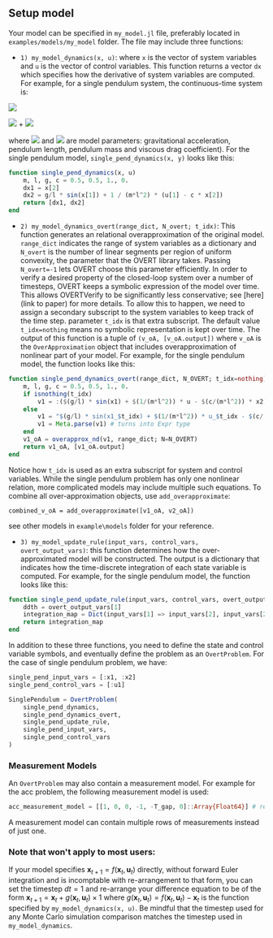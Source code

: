 ## Setup model
Your model can be specified in `my_model.jl` file, preferably located in `examples/models/my_model` folder. The file may include three functions:
- `1) my_model_dynamics(x, u)`: where `x` is the vector of system variables and `u` is the vector of control variables. This function returns a vector `dx` which specifies how the derivative of system variables are computed. For example, for a single pendulum system, the continuous-time system is:

<img src="https://render.githubusercontent.com/render/math?math=\dot{x}_1 = x_2">

<img src="https://render.githubusercontent.com/render/math?math=\dot{x}_2 = \frac{g}{l} \sin(x_1)"> +
<img src="https://render.githubusercontent.com/render/math?math=\frac{u_1 - c x_2}{ml^2}">

where
<img src="https://render.githubusercontent.com/render/math?math=g, l, m">  and
<img src="https://render.githubusercontent.com/render/math?math=c"> are model parameters: gravitational acceleration, pendulum length, pendulum mass and viscous drag coefficient). For the single pendulum model, `single_pend_dynamics(x, y)` looks like this:

```julia
function single_pend_dynamics(x, u)
    m, l, g, c = 0.5, 0.5, 1., 0.
    dx1 = x[2]
    dx2 = g/l * sin(x[1]) + 1 / (m*l^2) * (u[1] - c * x[2])
    return [dx1, dx2]
end
```

- `2) my_model_dynamics_overt(range_dict, N_overt; t_idx)`: This function generates an relational overapproximation of the original model. `range_dict` indicates the range of system variables as a dictionary and `N_overt` is the number of linear segments per region of uniform convexity, the parameter that the OVERT library takes. Passing `N_overt=-1` lets OVERT choose this parameter efficiently.
In order to verify a desired property of the closed-loop system over
a number of timesteps, OVERT keeps a symbolic expression of the model over time. This allows OVERTVerify to be significantly less conservative; see [here](link to paper) for more details. To allow this to happen, we need to assign a secondary subscript to the system variables to keep track of the time step. parameter `t_idx` is that extra subscript. The default value `t_idx=nothing` means no symbolic representation is kept over time. The output of this function is a tuple of `(v_oA, [v_oA.output])` where `v_oA` is the `OverApproximation` object that includes overapproximation of nonlinear part of your model. For example, for the single pendulum model, the function looks like this:
```julia
function single_pend_dynamics_overt(range_dict, N_OVERT; t_idx=nothing)
    m, l, g, c = 0.5, 0.5, 1., 0.
    if isnothing(t_idx)
        v1 = :($(g/l) * sin(x1) + $(1/(m*l^2)) * u - $(c/(m*l^2)) * x2)
    else
        v1 = "$(g/l) * sin(x1_$t_idx) + $(1/(m*l^2)) * u_$t_idx - $(c/(m*l^2)) * x2_$t_idx"
        v1 = Meta.parse(v1) # turns into Expr type
    end
    v1_oA = overapprox_nd(v1, range_dict; N=N_OVERT)
    return v1_oA, [v1_oA.output]
end
```
Notice how `t_idx` is used as an extra subscript for system and control variables. While the single pendulum problem has only one nonlinear relation, more complicated models may include multiple such equations. To combine all over-approximation objects, use `add_overapproximate`:
```
combined_v_oA = add_overapproximate([v1_oA, v2_oA])
```
see other models in `example\models` folder for your reference.

- `3) my_model_update_rule(input_vars, control_vars, overt_output_vars)`: this function determines how the over-approximated model will be constructed. The output is a dictionary that indicates how the time-discrete integration of each state variable is computed.
For example, for the single pendulum model, the function looks like this:
```julia
function single_pend_update_rule(input_vars, control_vars, overt_output_vars)
    ddth = overt_output_vars[1]
    integration_map = Dict(input_vars[1] => input_vars[2], input_vars[2] => ddth)
    return integration_map
end
```

In addition to these three functions, you need to define the state and control variable symbols, and eventually define the problem as an `OvertProblem`. For the case of single pendulum problem, we have:
```julia
single_pend_input_vars = [:x1, :x2]
single_pend_control_vars = [:u1]

SinglePendulum = OvertProblem(
    single_pend_dynamics,
    single_pend_dynamics_overt,
    single_pend_update_rule,
    single_pend_input_vars,
    single_pend_control_vars
)
```

### Measurement Models
An `OvertProblem` may also contain a measurement model. For example for the acc problem, the following measurement model is used:
```julia
acc_measurement_model = [[1, 0, 0, -1, -T_gap, 0]::Array{Float64}] # relative distance  - v_ego*Tgap 
```
A measurement model can contain multiple rows of measurements instead of just one.

### Note that won't apply to most users: 

If your model specifies $\textbf{x}_{t+1} = f(\textbf{x}_t, \textbf{u}_t)$ directly, without forward Euler integration and is incomptable with re-arrangement to that form, you can set the timestep $dt=1$ and re-arrange your difference equation to be of the form $\textbf{x}_{t+1} = \textbf{x}_t + g(\textbf{x}_t, \textbf{u}_t)\times 1$ where  $g(\textbf{x}_t, \textbf{u}_t) = f(\textbf{x}_t, \textbf{u}_t) - \textbf{x}_t$ is the function specified by  `my_model_dynamics(x, u)`. Be mindful that the timestep used for any Monte Carlo simulation comparison matches the timestep used in `my_model_dynamics`. 
